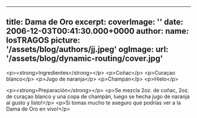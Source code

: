 
---
title: Dama de Oro
excerpt: 
coverImage: ''
date: 2006-12-03T00:41:30.000+0000
author:
  name: losTRAGOS
  picture: '/assets/blog/authors/jj.jpeg'
ogImage:
  url: '/assets/blog/dynamic-routing/cover.jpg'
---
  &lt;p&gt;&lt;strong&gt;Ingredientes&lt;&#x2F;strong&gt;&lt;&#x2F;p&gt;
&lt;p&gt;Coñac&lt;&#x2F;p&gt;
&lt;p&gt;Curaçao blanco&lt;&#x2F;p&gt;
&lt;p&gt;Jugo de naranja&lt;&#x2F;p&gt;
&lt;p&gt;Champán&lt;&#x2F;p&gt;
&lt;p&gt;Hielo&lt;&#x2F;p&gt;

&lt;p&gt;&lt;strong&gt;Preparación&lt;&#x2F;strong&gt;&lt;&#x2F;p&gt;
&lt;p&gt;Se mezcla 2oz. de coñac, 2oz. de curaçao blanco y una copa de champán, luego se hecha jugo de naranja al gusto y listo!&lt;&#x2F;p&gt;
&lt;p&gt;Si tomas mucho te aseguro que podrías ver a la Dama de Oro en vivo!&lt;&#x2F;p&gt;